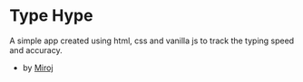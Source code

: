 # Type Hype <br>

A simple app created using html, css and vanilla js to track the typing speed and accuracy.

- by [Miroj](https://github.com/Miroj-chamling)
